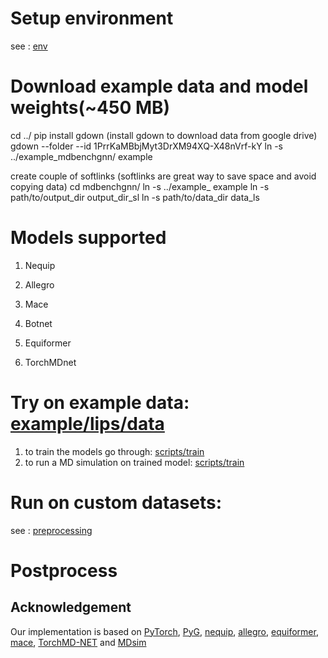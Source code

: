 # Setup environment
see : [env](env)

# Download example data and model weights(~450 MB)
cd ../
pip install gdown (install gdown to download data from google drive)
gdown --folder --id 1PrrKaMBbjMyt3DrXM94XQ-X48nVrf-kY
ln -s ../example_mdbenchgnn/  example


create couple of softlinks (softlinks are great way to save space and avoid copying data)
cd mdbenchgnn/
ln -s ../example_ example
ln -s  path/to/output_dir output_dir_sl
ln -s  path/to/data_dir data_ls


# Models supported
1. Nequip

2. Allegro

3. Mace

4. Botnet

5. Equiformer

6. TorchMDnet

# Try on example data: [example/lips/data](example/lips/data)
1. to train the models go through: [scripts/train](scripts/train)
2. to run a MD simulation on trained model: [scripts/train](scripts/md_simulation)



# Run on custom datasets:
see : [preprocessing](preprocessing)



# Postprocess

## Acknowledgement ##

Our implementation is based on [PyTorch](https://pytorch.org/), [PyG](https://pytorch-geometric.readthedocs.io/en/latest/index.html), [nequip](https://github.com/mir-group/nequip/), [allegro](https://github.com/mir-group/allegro), [equiformer](https://github.com/atomicarchitects/equiformer), [mace](https://github.com/utkarshp1161/mace), [TorchMD-NET](https://github.com/torchmd/torchmd-net) and [MDsim](https://github.com/kyonofx/MDsim/)
